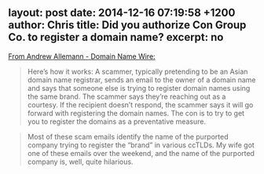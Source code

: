layout: post
date: 2014-12-16 07:19:58 +1200
author: Chris
title: Did you authorize Con Group Co. to register a domain name?
excerpt: no
----

[From Andrew Allemann - Domain Name Wire:](http://domainnamewire.com/2014/12/15/best-fake-name-used-in-a-domain-name-scam-ever/)

>Here’s how it works: A scammer, typically pretending to be an Asian domain name registrar, sends an email to the owner of a domain name and says that someone else is trying to register domain names using the same brand. The scammer says they’re reaching out as a courtesy. If the recipient doesn’t respond, the scammer says it will go forward with registering the domain names. The con is to try to get you to register the domains as a preventative measure.

>Most of these scam emails identify the name of the purported company trying to register the “brand” in various ccTLDs. My wife got one of these emails over the weekend, and the name of the purported company is, well, quite hilarious.
